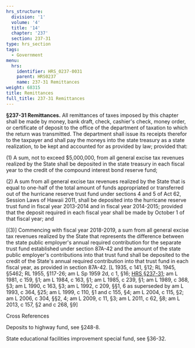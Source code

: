 ```yaml
---
hrs_structure:
  division: '1'
  volume: '4'
  title: '14'
  chapter: '237'
  section: 237-31
type: hrs_section
tags:
  - Government
menu:
  hrs:
    identifier: HRS_0237-0031
    parent: HRS0237
    name: 237-31 Remittances
weight: 68315
title: Remittances
full_title: 237-31 Remittances
---
```

**§237-31 Remittances.** All remittances of taxes imposed by this chapter shall be made by money, bank draft, check, cashier's check, money order, or certificate of deposit to the office of the department of taxation to which the return was transmitted. The department shall issue its receipts therefor to the taxpayer and shall pay the moneys into the state treasury as a state realization, to be kept and accounted for as provided by law; provided that:

(1) A sum, not to exceed $5,000,000, from all general excise tax revenues realized by the State shall be deposited in the state treasury in each fiscal year to the credit of the compound interest bond reserve fund;

(2) A sum from all general excise tax revenues realized by the State that is equal to one-half of the total amount of funds appropriated or transferred out of the hurricane reserve trust fund under sections 4 and 5 of Act 62, Session Laws of Hawaii 2011, shall be deposited into the hurricane reserve trust fund in fiscal year 2013-2014 and in fiscal year 2014-2015; provided that the deposit required in each fiscal year shall be made by October 1 of that fiscal year; and

[(3)] Commencing with fiscal year 2018-2019, a sum from all general excise tax revenues realized by the State that represents the difference between the state public employer's annual required contribution for the separate trust fund established under section 87A-42 and the amount of the state public employer's contributions into that trust fund shall be deposited to the credit of the State's annual required contribution into that trust fund in each fiscal year, as provided in section 87A-42\. [L 1935, c 141, §12; RL 1945, §5462; RL 1955, §117-26; am L Sp 1959 2d, c 1, §16; [HRS §237-31](/title-14/chapter-237/section-237-31/); am L 1981, c 159, §1; am L 1984, c 163, §1; am L 1985, c 239, §1; am L 1989, c 368, §3; am L 1990, c 163, §3; am L 1992, c 209, §§1, 6 as superseded by am L 1993, c 364, §25; am L 1999, c 110, §1 and c 155, §4; am L 2004, c 115, §2; am L 2006, c 304, §§2, 4; am L 2009, c 11, §3; am L 2011, c 62, §8; am L 2013, c 157, §2 and c 268, §9]

Cross References

Deposits to highway fund, see §248-8.

State educational facilities improvement special fund, see §36-32.